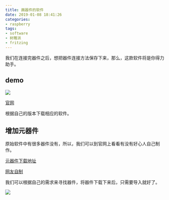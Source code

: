 ```yaml
---
title: 画器件的软件
date: 2019-01-08 18:41:26
categories:
- raspberry
tags:
- software
- 树莓派
- fritzing
---
```

我们在连接完器件之后，想把器件连接方法保存下来，那么，这款软件将是你得力助手。

<!--more-->

## demo

![](/images/raspberry/14_2.png)

[官网](http://fritzing.org/home/)

根据自己的版本下载相应的软件。

## 增加元器件

原始软件中有很多器件没有，所以，我们可以到官网上看看有没有好心人自己制作。

[元器件下载地址](http://fritzing.org/parts/)

[网友自制](http://forum.fritzing.org/c/parts-submit)

我们可以根据自己的需求来寻找器件，将器件下载下来后，只需要导入就好了。

![](/images/raspberry/13_0.png)
